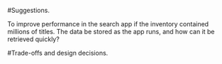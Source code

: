 #Suggestions.

To improve performance in the search app if the inventory contained millions of titles.
The data be stored as the app runs, and how can it be retrieved quickly? 

#Trade-offs and design decisions.